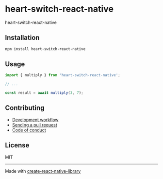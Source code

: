 # heart-switch-react-native

heart-switch-react-native

## Installation


```sh
npm install heart-switch-react-native
```


## Usage


```js
import { multiply } from 'heart-switch-react-native';

// ...

const result = await multiply(3, 7);
```


## Contributing

- [Development workflow](CONTRIBUTING.md#development-workflow)
- [Sending a pull request](CONTRIBUTING.md#sending-a-pull-request)
- [Code of conduct](CODE_OF_CONDUCT.md)

## License

MIT

---

Made with [create-react-native-library](https://github.com/callstack/react-native-builder-bob)

